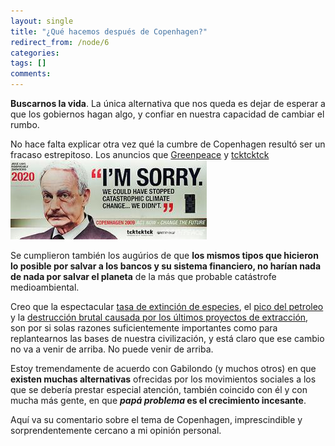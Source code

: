 ```yaml
---
layout: single
title: "¿Qué hacemos después de Copenhagen?"
redirect_from: /node/6
categories:
tags: []
comments: 
---
```

**Buscarnos la vida**. La única alternativa que nos queda es dejar de esperar a que los gobiernos hagan algo, y confiar en nuestra capacidad de cambiar el rumbo.

No hace falta explicar otra vez qué la cumbre de Copenhagen resultó ser un fracaso estrepitoso. Los anuncios que [Greenpeace](http://www.greenpeace.org/espana/) y [tcktcktck](http://tcktcktck.org/es)![](/images/posts/2010-01-03-que-hacemos-despues-de-copenhagen/zpgreenpeace_1-314x127.jpg)

Se cumplieron también los augúrios de que **los mismos tipos que hicieron lo posible por salvar a los bancos y su sistema financiero, no harían nada de nada por salvar el planeta** de la más que probable catástrofe medioambiental.

Creo que la espectacular [tasa de extinción de especies](http://es.wikipedia.org/wiki/Extinci%C3%B3n_masiva_del_Holoceno#Hip.C3.B3tesis_humana), el [pico del petroleo](http://www.youtube.com/watch?v=yFUHdwtpzNQ) y la [destrucción brutal causada por los últimos proyectos de extracción](http://www.flickr.com/photos/greenpeaceinternational/sets/72157622250648761/show/with/3924979185/), son por si solas razones suficientemente importantes como para replantearnos las bases de nuestra civilización, y está claro que ese cambio no va a venir de arriba. No puede venir de arriba.

Estoy tremendamente de acuerdo con Gabilondo (y muchos otros) en que **existen muchas alternativas** ofrecidas por los movimientos sociales a los que se debería prestar especial atención, también coincido con él y con mucha más gente, en que **_papá problema_ es el crecimiento incesante**.

Aquí va su comentario sobre el tema de Copenhagen, imprescindible y sorprendentemente cercano a mi opinión personal.

<object data="http://www.youtube.com/v/YyMkxiBJ2m4" type="application/x-shockwave-flash" height="350" width="425"><param name="data" value="http://www.youtube.com/v/YyMkxiBJ2m4"><param name="src" value="http://www.youtube.com/v/YyMkxiBJ2m4"></object>
